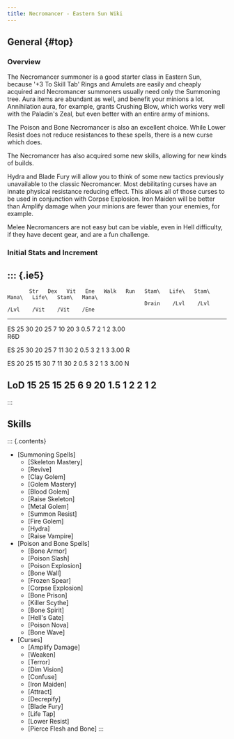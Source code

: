 ```yaml
---
title: Necromancer - Eastern Sun Wiki
---
```


## General {#top}

### Overview
The Necromancer summoner is a good starter class in Eastern Sun,
because \'+3 To Skill Tab\' Rings and Amulets are easily and cheaply
acquired and Necromancer summoners usually need only the Summoning
tree. Aura items are abundant as well, and benefit your minions a
lot. Annihilation aura, for example, grants Crushing Blow, which
works very well with the Paladin\'s Zeal, but even better with an
entire army of minions.

The Poison and Bone Necromancer is also an excellent choice. While Lower
Resist does not reduce resistances to these spells, there is a new curse
which does.

The Necromancer has also acquired some new skills, allowing for new
kinds of builds.

Hydra and Blade Fury will allow you to think of some new tactics
previously unavailable to the classic Necromancer. Most debilitating
curses have an innate physical resistance reducing effect. This allows
all of those curses to be used in conjunction with Corpse Explosion.
Iron Maiden will be better than Amplify damage when your minions are
fewer than your enemies, for example.

Melee Necromancers are not easy but can be viable, even in Hell
difficulty, if they have decent gear, and are a fun challenge.

### Initial Stats and Increment

::: {.ie5}
  ---------------------------------------------------------------------------------------------------
           Str   Dex   Vit   Ene   Walk   Run   Stam\   Life\   Stam\   Mana\   Life\   Stam\   Mana\
                                                Drain    /Lvl    /Lvl    /Lvl    /Vit    /Vit    /Ene
  ------ ----- ----- ----- ----- ------ ----- ------- ------- ------- ------- ------- ------- -------
  ES        25    30    20    25      7    10      20       3     0.5       7       2       1       2
  3.00                                                                                        
  R6D                                                                                         

  ES        25    30    20    25      7    11      30       2     0.5       3       2       1       3
  3.00 R                                                                                      

  ES        20    25    15    30      7    11      30       2     0.5       3       2       1       3
  3.00 N                                                                                      

  LoD       15    25    15    25      6     9      20     1.5       1       2       2       1       2
  ---------------------------------------------------------------------------------------------------
:::

## Skills

::: {.contents}
-   [Summoning Spells]
    -   [Skeleton Mastery]
    -   [Revive]
    -   [Clay Golem]
    -   [Golem Mastery]
    -   [Blood Golem]
    -   [Raise Skeleton]
    -   [Metal Golem]
    -   [Summon Resist]
    -   [Fire Golem]
    -   [Hydra]
    -   [Raise Vampire]
-   [Poison and Bone Spells]
    -   [Bone Armor]
    -   [Poison Slash]
    -   [Poison Explosion]
    -   [Bone Wall]
    -   [Frozen Spear]
    -   [Corpse Explosion]
    -   [Bone Prison]
    -   [Killer Scythe]
    -   [Bone Spirit]
    -   [Hell\'s Gate]
    -   [Poison Nova]
    -   [Bone Wave]
-   [Curses]
    -   [Amplify Damage]
    -   [Weaken]
    -   [Terror]
    -   [Dim Vision]
    -   [Confuse]
    -   [Iron Maiden]
    -   [Attract]
    -   [Decrepify]
    -   [Blade Fury]
    -   [Life Tap]
    -   [Lower Resist]
    -   [Pierce Flesh and Bone]
:::
